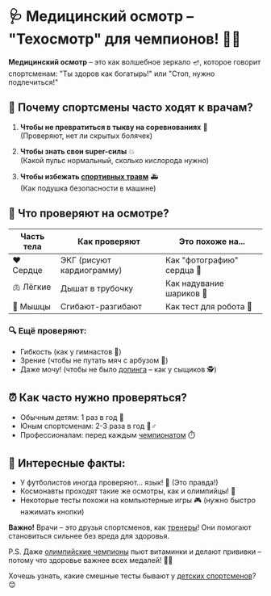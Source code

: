 # 🩺 Медицинский осмотр – "Техосмотр" для чемпионов! 🚗💨

**Медицинский осмотр** – это как волшебное зеркало 🪔, которое говорит спортсменам: "Ты здоров как богатырь!" или "Стоп, нужно подлечиться!"

## 🧐 Почему спортсмены часто ходят к врачам?

1. **Чтобы не превратиться в тыкву на соревнованиях** 🎃  
   (Проверяют, нет ли скрытых болячек)

2. **Чтобы знать свои super-силы** 💥  
   (Какой пульс нормальный, сколько кислорода нужно)

3. **Чтобы избежать [спортивных травм](травмы_в_спорте.md)** 🚑  
   (Как подушка безопасности в машине)

## 🏥 Что проверяют на осмотре?

| Часть тела       | Как проверяют              | Это похоже на...         |
|------------------|---------------------------|-------------------------|
| ❤️ Сердце       | ЭКГ (рисуют кардиограмму) | Как "фотографию" сердца 📸 |
| 🫁 Лёгкие       | Дышат в трубочку          | Как надувание шариков 🎈 |
| 💪 Мышцы       | Сгибают-разгибают         | Как тест для робота 🤖 |

### 🔍 Ещё проверяют:
- Гибкость (как у гимнастов 🤸)
- Зрение (чтобы не путать мяч с арбузом 🍉)
- Даже мочу! (чтобы не было [допинга](допинг.md) – как у сыщиков 🕵️)

## ⏰ Как часто нужно проверяться?
- Обычным детям: 1 раз в год 📅  
- Юным спортсменам: 2-3 раза в год 🏃♂️  
- Профессионалам: перед каждым [чемпионатом](чемпионат_мира.md) ⏱️  

## 🌟 Интересные факты:
- У футболистов иногда проверяют... язык! 👅 (Это правда!)
- Космонавты проходят такие же осмотры, как и олимпийцы! 🚀
- Некоторые тесты похожи на компьютерные игры 🎮 (нужно быстро нажимать кнопки)

**Важно!** Врачи – это друзья спортсменов, как [тренеры](тренер.md)! Они помогают становиться сильнее без вреда для здоровья. 

P.S. Даже [олимпийские чемпионы](олимпийские_игры.md) пьют витаминки и делают прививки – потому что здоровье важнее всех медалей! 🥇💊

Хочешь узнать, какие смешные тесты бывают у [детских спортсменов](детский_спорт.md)? 😊
